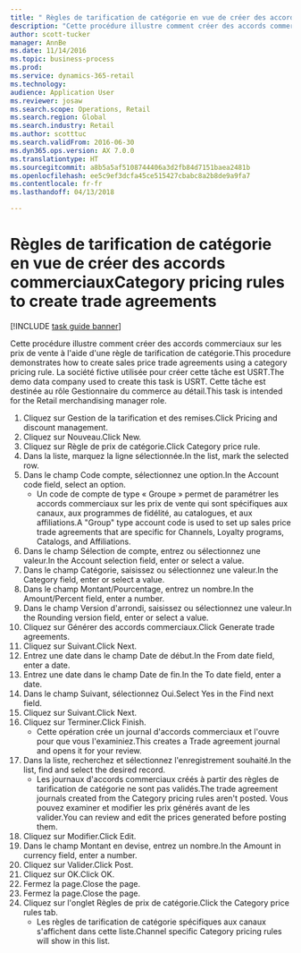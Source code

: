```yaml
--- 
title: " Règles de tarification de catégorie en vue de créer des accords commerciaux"
description: "Cette procédure illustre comment créer des accords commerciaux sur les prix de vente à l'aide d'une règle de tarification de catégorie."
author: scott-tucker
manager: AnnBe
ms.date: 11/14/2016
ms.topic: business-process
ms.prod: 
ms.service: dynamics-365-retail
ms.technology: 
audience: Application User
ms.reviewer: josaw
ms.search.scope: Operations, Retail
ms.search.region: Global
ms.search.industry: Retail
ms.author: scotttuc
ms.search.validFrom: 2016-06-30
ms.dyn365.ops.version: AX 7.0.0
ms.translationtype: HT
ms.sourcegitcommit: a8b5a5af5108744406a3d2fb84d7151baea2481b
ms.openlocfilehash: ee5c9ef3dcfa45ce515427cbabc8a2b8de9a9fa7
ms.contentlocale: fr-fr
ms.lasthandoff: 04/13/2018

---
```

# <a name="category-pricing-rules-to-create-trade-agreements"></a><span data-ttu-id="df01f-103"> Règles de tarification de catégorie en vue de créer des accords commerciaux</span><span class="sxs-lookup"><span data-stu-id="df01f-103">Category pricing rules to create trade agreements</span></span>

[!INCLUDE [task guide banner](../includes/task-guide-banner.md)]

<span data-ttu-id="df01f-104">Cette procédure illustre comment créer des accords commerciaux sur les prix de vente à l'aide d'une règle de tarification de catégorie.</span><span class="sxs-lookup"><span data-stu-id="df01f-104">This procedure demonstrates how to create sales price trade agreements using a category pricing rule.</span></span> <span data-ttu-id="df01f-105">La société fictive utilisée pour créer cette tâche est USRT.</span><span class="sxs-lookup"><span data-stu-id="df01f-105">The demo data company used to create this task is USRT.</span></span> <span data-ttu-id="df01f-106">Cette tâche est destinée au rôle Gestionnaire du commerce au détail.</span><span class="sxs-lookup"><span data-stu-id="df01f-106">This task is intended for the Retail merchandising manager role.</span></span>

1. <span data-ttu-id="df01f-107">Cliquez sur Gestion de la tarification et des remises.</span><span class="sxs-lookup"><span data-stu-id="df01f-107">Click Pricing and discount management.</span></span>
2. <span data-ttu-id="df01f-108">Cliquez sur Nouveau.</span><span class="sxs-lookup"><span data-stu-id="df01f-108">Click New.</span></span>
3. <span data-ttu-id="df01f-109">Cliquez sur Règle de prix de catégorie.</span><span class="sxs-lookup"><span data-stu-id="df01f-109">Click Category price rule.</span></span>
4. <span data-ttu-id="df01f-110">Dans la liste, marquez la ligne sélectionnée.</span><span class="sxs-lookup"><span data-stu-id="df01f-110">In the list, mark the selected row.</span></span>
5. <span data-ttu-id="df01f-111">Dans le champ Code compte, sélectionnez une option.</span><span class="sxs-lookup"><span data-stu-id="df01f-111">In the Account code field, select an option.</span></span>
    * <span data-ttu-id="df01f-112">Un code de compte de type « Groupe » permet de paramétrer les accords commerciaux sur les prix de vente qui sont spécifiques aux canaux, aux programmes de fidélité, au catalogues, et aux affiliations.</span><span class="sxs-lookup"><span data-stu-id="df01f-112">A "Group" type account code is used to set up sales price trade agreements that are specific for Channels, Loyalty programs, Catalogs, and Affiliations.</span></span>  
6. <span data-ttu-id="df01f-113">Dans le champ Sélection de compte, entrez ou sélectionnez une valeur.</span><span class="sxs-lookup"><span data-stu-id="df01f-113">In the Account selection field, enter or select a value.</span></span>
7. <span data-ttu-id="df01f-114">Dans le champ Catégorie, saisissez ou sélectionnez une valeur.</span><span class="sxs-lookup"><span data-stu-id="df01f-114">In the Category field, enter or select a value.</span></span>
8. <span data-ttu-id="df01f-115">Dans le champ Montant/Pourcentage, entrez un nombre.</span><span class="sxs-lookup"><span data-stu-id="df01f-115">In the Amount/Percent field, enter a number.</span></span>
9. <span data-ttu-id="df01f-116">Dans le champ Version d'arrondi, saisissez ou sélectionnez une valeur.</span><span class="sxs-lookup"><span data-stu-id="df01f-116">In the Rounding version field, enter or select a value.</span></span>
10. <span data-ttu-id="df01f-117">Cliquez sur Générer des accords commerciaux.</span><span class="sxs-lookup"><span data-stu-id="df01f-117">Click Generate trade agreements.</span></span>
11. <span data-ttu-id="df01f-118">Cliquez sur Suivant.</span><span class="sxs-lookup"><span data-stu-id="df01f-118">Click Next.</span></span>
12. <span data-ttu-id="df01f-119">Entrez une date dans le champ Date de début.</span><span class="sxs-lookup"><span data-stu-id="df01f-119">In the From date field, enter a date.</span></span>
13. <span data-ttu-id="df01f-120">Entrez une date dans le champ Date de fin.</span><span class="sxs-lookup"><span data-stu-id="df01f-120">In the To date field, enter a date.</span></span>
14. <span data-ttu-id="df01f-121">Dans le champ Suivant, sélectionnez Oui.</span><span class="sxs-lookup"><span data-stu-id="df01f-121">Select Yes in the Find next field.</span></span>
15. <span data-ttu-id="df01f-122">Cliquez sur Suivant.</span><span class="sxs-lookup"><span data-stu-id="df01f-122">Click Next.</span></span>
16. <span data-ttu-id="df01f-123">Cliquez sur Terminer.</span><span class="sxs-lookup"><span data-stu-id="df01f-123">Click Finish.</span></span>
    * <span data-ttu-id="df01f-124">Cette opération crée un journal d'accords commerciaux et l'ouvre pour que vous l'examiniez.</span><span class="sxs-lookup"><span data-stu-id="df01f-124">This creates a Trade agreement journal and opens it for your review.</span></span>  
17. <span data-ttu-id="df01f-125">Dans la liste, recherchez et sélectionnez l'enregistrement souhaité.</span><span class="sxs-lookup"><span data-stu-id="df01f-125">In the list, find and select the desired record.</span></span>
    * <span data-ttu-id="df01f-126">Les journaux d'accords commerciaux créés à partir des règles de tarification de catégorie ne sont pas validés.</span><span class="sxs-lookup"><span data-stu-id="df01f-126">The trade agreement journals created from the Category pricing rules aren't posted.</span></span> <span data-ttu-id="df01f-127">Vous pouvez examiner et modifier les prix générés avant de les valider.</span><span class="sxs-lookup"><span data-stu-id="df01f-127">You can  review and edit the prices generated before posting them.</span></span>  
18. <span data-ttu-id="df01f-128">Cliquez sur Modifier.</span><span class="sxs-lookup"><span data-stu-id="df01f-128">Click Edit.</span></span>
19. <span data-ttu-id="df01f-129">Dans le champ Montant en devise, entrez un nombre.</span><span class="sxs-lookup"><span data-stu-id="df01f-129">In the Amount in currency field, enter a number.</span></span>
20. <span data-ttu-id="df01f-130">Cliquez sur Valider.</span><span class="sxs-lookup"><span data-stu-id="df01f-130">Click Post.</span></span>
21. <span data-ttu-id="df01f-131">Cliquez sur OK.</span><span class="sxs-lookup"><span data-stu-id="df01f-131">Click OK.</span></span>
22. <span data-ttu-id="df01f-132">Fermez la page.</span><span class="sxs-lookup"><span data-stu-id="df01f-132">Close the page.</span></span>
23. <span data-ttu-id="df01f-133">Fermez la page.</span><span class="sxs-lookup"><span data-stu-id="df01f-133">Close the page.</span></span>
24. <span data-ttu-id="df01f-134">Cliquez sur l'onglet Règles de prix de catégorie.</span><span class="sxs-lookup"><span data-stu-id="df01f-134">Click the Category price rules tab.</span></span>
    * <span data-ttu-id="df01f-135">Les règles de tarification de catégorie spécifiques aux canaux s'affichent dans cette liste.</span><span class="sxs-lookup"><span data-stu-id="df01f-135">Channel specific Category pricing rules will show in this list.</span></span>  


